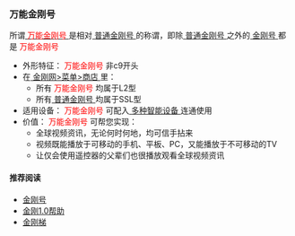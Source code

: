 ### 万能金刚号
所谓[<font color="Red"> 万能金刚号 </font>](https://github.com/a2zitpro/web/blob/master/multipurposekkid.md)是相对[ 普通金刚号 ](https://a2zitpro.github.io/web/singlepurposekkid)的称谓，即除[ 普通金刚号 ](https://a2zitpro.github.io/web/singlepurposekkid)之外的[ 金刚号 ](https://a2zitpro.github.io/web/kkid)都是<font color="Red"> 万能金刚号 </font>
- 外形特征：<font color="Red"> 万能金刚号 </font>非c9开头
- 在[ 金刚网>菜单>商店 ](https://atozitpro.net/shop)里：
  - 所有<font color="Red"> 万能金刚号 </font>均属于L2型
  - 所有[ 普通金刚号 ](https://a2zitpro.github.io/web/singlepurposekkid)均属于SSL型
- 适用设备：<font color="Red"> 万能金刚号 </font>可配入[ 多种智能设备 ](https://a2zitpro.github.io/web/kkproducts1.0)连通使用
- 价值：<font color="Red"> 万能金刚号 </font>可帮您实现：
  - 全球视频资讯，无论何时何地，均可信手拈来
  - 视频既能播放于可移动的手机、平板、PC，又能播放于不可移动的TV
  - 让仅会使用遥控器的父辈们也很播放观看全球视频资讯

#### 推荐阅读

- [金刚号](https://a2zitpro.github.io/web/列表-金刚号及相关问题)
- [金刚1.0帮助](https://a2zitpro.github.io/web/list_helpkkvpn1.0)
- [金刚梯](https://a2zitpro.github.io/web/dlb)
